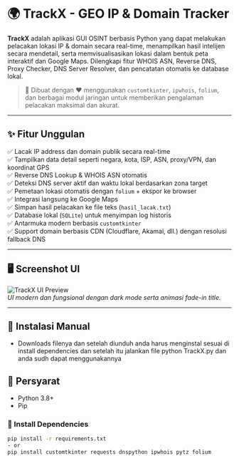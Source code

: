 # 🌍 TrackX - GEO IP & Domain Tracker

**TrackX** adalah aplikasi GUI OSINT berbasis Python yang dapat melakukan pelacakan lokasi IP & domain secara real-time, menampilkan hasil intelijen secara mendetail, serta memvisualisasikan lokasi dalam bentuk peta interaktif dan Google Maps. Dilengkapi fitur WHOIS ASN, Reverse DNS, Proxy Checker, DNS Server Resolver, dan pencatatan otomatis ke database lokal.

> 🔧 Dibuat dengan ❤️ menggunakan `customtkinter`, `ipwhois`, `folium`, dan berbagai modul jaringan untuk memberikan pengalaman pelacakan maksimal dan akurat.

---

## ✨ Fitur Unggulan

✅ Lacak IP address dan domain publik secara real-time  
✅ Tampilkan data detail seperti negara, kota, ISP, ASN, proxy/VPN, dan koordinat GPS  
✅ Reverse DNS Lookup & WHOIS ASN otomatis  
✅ Deteksi DNS server aktif dan waktu lokal berdasarkan zona target  
✅ Pemetaan lokasi otomatis dengan `folium` + ekspor ke browser  
✅ Integrasi langsung ke Google Maps  
✅ Simpan hasil pelacakan ke file teks (`hasil_lacak.txt`)  
✅ Database lokal (`SQLite`) untuk menyimpan log historis  
✅ Antarmuka modern berbasis `customtkinter`  
✅ Support domain berbasis CDN (Cloudflare, Akamai, dll.) dengan resolusi fallback DNS

---

## 🖥️ Screenshot UI

![TrackX UI Preview](https://i.imgur.com/XjH1rA9.png)  
*UI modern dan fungsional dengan dark mode serta animasi fade-in title.*

---

## 🚀 Instalasi Manual
- Downloads filenya dan setelah diunduh anda harus menginstal sesuai di install dependencies 
dan setelah itu jalankan file python TrackX.py dan anda sudh dapat menggunakannya 


## 🔗 Persyarat

- Python 3.8+
- Pip

### 🔧 Install Dependencies

```bash
pip install -r requirements.txt
- or
pip install customtkinter requests dnspython ipwhois pytz folium

